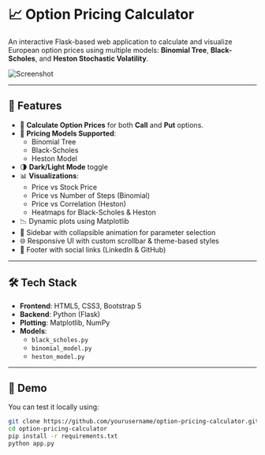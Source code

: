 # 📈 Option Pricing Calculator

An interactive Flask-based web application to calculate and visualize European option prices using multiple models: **Binomial Tree**, **Black-Scholes**, and **Heston Stochastic Volatility**.

![Screenshot](./static/screenshot.png)

---

## 🚀 Features

- 🔢 **Calculate Option Prices** for both **Call** and **Put** options.
- 🧠 **Pricing Models Supported**:
  - Binomial Tree
  - Black-Scholes
  - Heston Model
- 🌗 **Dark/Light Mode** toggle
- 📊 **Visualizations**:
  - Price vs Stock Price
  - Price vs Number of Steps (Binomial)
  - Price vs Correlation (Heston)
  - Heatmaps for Black-Scholes & Heston
- 📉 Dynamic plots using Matplotlib
- 🧮 Sidebar with collapsible animation for parameter selection
- 🌐 Responsive UI with custom scrollbar & theme-based styles
- 🔗 Footer with social links (LinkedIn & GitHub)

---

## 🛠️ Tech Stack

- **Frontend**: HTML5, CSS3, Bootstrap 5
- **Backend**: Python (Flask)
- **Plotting**: Matplotlib, NumPy
- **Models**:
  - `black_scholes.py`
  - `binomial_model.py`
  - `heston_model.py`

---

## 🧪 Demo

You can test it locally using:

```bash
git clone https://github.com/yourusername/option-pricing-calculator.git
cd option-pricing-calculator
pip install -r requirements.txt
python app.py
